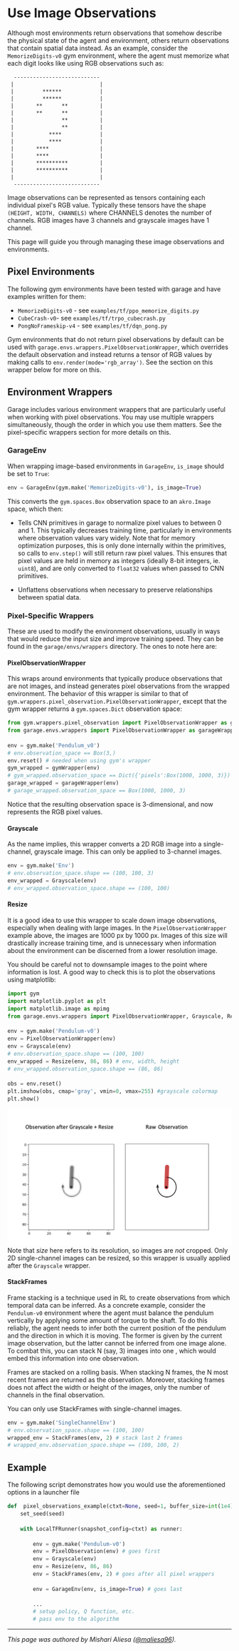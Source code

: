 # Use Image Observations

Although most environments return observations that somehow describe the
physical state of the agent and environment, others return observations that
contain spatial data instead. As an example, consider the `MemorizeDigits-v0`
gym environment, where the agent must memorize what each digit looks like using
RGB observations such as:

```
  ---------------------------
 |                           |
 |         ******            |
 |         ******            |
 |       **      **          |
 |       **      **          |
 |               **          |
 |               **          |
 |           ****            |
 |           ****            |
 |       ****                |
 |       ****                |
 |       **********          |
 |       **********          |
 |                           |
  ---------------------------
```

Image observations can be represented as tensors containing each individual
pixel's RGB value. Typically these tensors have the shape `(HEIGHT, WIDTH,
CHANNELS)` where CHANNELS denotes the number of channels. RGB images have 3
channels and grayscale images have 1 channel.

This page will guide you through managing these image observations and
environments.

## Pixel Environments

The following gym environments have been tested with garage and have examples
written for them:

* `MemorizeDigits-v0` - see `examples/tf/ppo_memorize_digits.py`
* `CubeCrash-v0`- see `examples/tf/trpo_cubecrash.py`
* `PongNoFrameskip-v4` - see `examples/tf/dqn_pong.py`

Gym environments that do not return pixel observations by default can be used
with `garage.envs.wrappers.PixelObservationWrapper`, which overrides the default
observation and instead returns a tensor of RGB values by making calls to
`env.render(mode='rgb_array')`. See the section on this wrapper below for more
on this.

## Environment Wrappers

Garage includes various environment wrappers that are particularly useful when
working with pixel observations. You may use multiple wrappers simultaneously,
though the order in which you use them matters. See the pixel-specific wrappers
section for more details on this.

### GarageEnv

When wrapping image-based environments in `GarageEnv`, `is_image` should be set
to `True`:

```python
env = GarageEnv(gym.make('MemorizeDigits-v0'), is_image=True)
```

This converts the `gym.spaces.Box` observation space to an `akro.Image` space,
which then:

* Tells CNN primitives in garage to normalize pixel values to between 0 and 1.
  This typically decreases training time, particularly in environments where
  observation values vary widely. Note that for memory optimization purposes,
  this is only done internally within the primitives, so calls to `env.step()`
  will still return raw pixel values. This ensures that pixel values are held in
  memory as integers (ideally 8-bit integers, ie. `uint8`), and are only
  converted to `float32` values when passed to CNN primitives.

* Unflattens observations when necessary to preserve relationships between
  spatial data.

### Pixel-Specific Wrappers

These are used to modify the environment observations, usually in ways that
would reduce the input size and improve training speed. They can be found in the
`garage/envs/wrappers` directory. The ones to note here are:

#### PixelObservationWrapper

This wraps around environments that typically produce observations that are not
images, and instead generates pixel observations from the wrapped environment.
The behavior of this wrapper is similar to that of
`gym.wrappers.pixel_observation.PixelObservationWrapper`, except that the gym
wrapper returns a `gym.spaces.Dict` observation space:

```python
from gym.wrappers.pixel_observation import PixelObservationWrapper as gymWrapper
from garage.envs.wrappers import PixelObservationWrapper as garageWrapper

env = gym.make('Pendulum_v0')
# env.observation_space == Box(3,)
env.reset() # needed when using gym's wrapper
gym_wrapped = gymWrapper(env)
# gym_wrapped.observation_space == Dict({'pixels':Box(1000, 1000, 3)})
garage_wrapped = garageWrapper(env)
# garage_wrapped.observation_space == Box(1000, 1000, 3)

```

Notice that the resulting observation space is 3-dimensional, and now represents
the RGB pixel values.

#### Grayscale

As the name implies, this wrapper converts a 2D RGB image into a single-channel,
grayscale image. This can only be applied to 3-channel images.

```python
env = gym.make('Env')
# env.observation_space.shape == (100, 100, 3)
env_wrapped = Grayscale(env)
# env_wrapped.observation_space.shape == (100, 100)
```

#### Resize

It is a good idea to use this wrapper to scale down image observations,
especially when dealing with large images. In the `PixelObservationWrapper`
example above, the images are 1000 px by 1000 px. Images of this size will
drastically increase training time, and is unnecessary when information about
the environment can be discerned from a lower resolution image.

You should be careful not to downsample images to the point where information is
lost. A good way to check this is to plot the observations using matplotlib:

```python
import gym
import matplotlib.pyplot as plt
import matplotlib.image as mpimg
from garage.envs.wrappers import PixelObservationWrapper, Grayscale, Resize

env = gym.make('Pendulum-v0')
env = PixelObservationWrapper(env)
env = Grayscale(env)
# env.observation_space.shape == (100, 100)
env_wrapped = Resize(env, 86, 86) # env, width, height
# env_wrapped.observation_space.shape == (86, 86)

obs = env.reset()
plt.imshow(obs, cmap='gray', vmin=0, vmax=255) #grayscale colormap
plt.show()
```

![Grayscaled + Resized observation on the left, raw observation on the right](matplotlib_example.png)
Note that *size* here refers to its resolution, so images are *not* cropped.
Only 2D single-channel images can be resized, so this wrapper is usually applied
after the `Grayscale` wrapper.

#### StackFrames

Frame stacking is a technique used in RL to create observations from which
temporal data can be inferred. As a concrete example, consider the `Pendulum-v0`
environment where the agent must balance the pendulum vertically by applying
some amount of torque to the shaft. To do this reliably, the agent needs to
infer both the current position of the pendulum and the direction in which it is
moving. The former is given by the current image observation, but the latter
cannot be inferred from one image alone. To combat this, you can stack N (say,
3) images into one , which would embed this information into one observation.

Frames are stacked on a rolling basis. When stacking N frames, the N most recent
frames are returned as the observation. Moreover, stacking frames does not
affect the width or height of the images, only the number of channels in the
final observation.

You can only use StackFrames with single-channel images.

```python
env = gym.make('SingleChannelEnv')
# env.observation_space.shape == (100, 100)
wrapped_env = StackFrames(env, 2) # stack last 2 frames
# wrapped_env.observation_space.shape == (100, 100, 2)
```

## Example

The following script demonstrates how you would use the aforementioned options
in a launcher file

```python
def  pixel_observations_example(ctxt=None, seed=1, buffer_size=int(1e4)):
    set_seed(seed)

    with LocalTFRunner(snapshot_config=ctxt) as runner:

        env = gym.make('Pendulum-v0')
        env = PixelObservation(env) # goes first
        env = Grayscale(env)
        env = Resize(env, 86, 86)
        env = StackFrames(env, 2) # goes after all pixel wrappers

        env = GarageEnv(env, is_image=True) # goes last

        ...
        # setup policy, Q function, etc.
        # pass env to the algorithm

```

----

*This page was authored by Mishari Aliesa ([@maliesa96](https://github.com/maliesa96)).*
